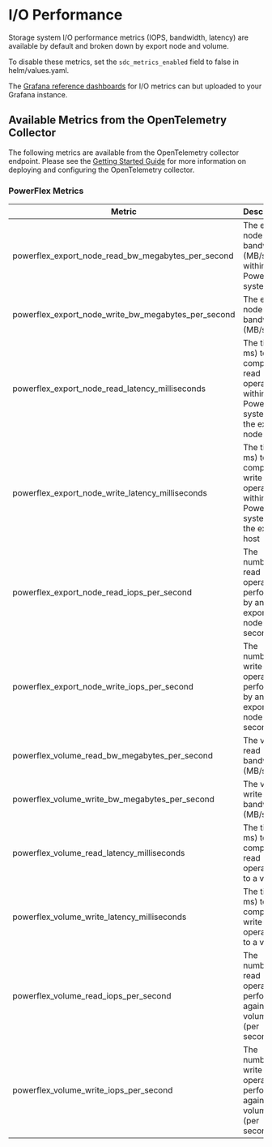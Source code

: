 <!--
Copyright (c) 2020 Dell Inc., or its subsidiaries. All Rights Reserved.

Licensed under the Apache License, Version 2.0 (the "License");
you may not use this file except in compliance with the License.
You may obtain a copy of the License at

    http://www.apache.org/licenses/LICENSE-2.0
-->

# I/O Performance

Storage system I/O performance metrics (IOPS, bandwidth, latency) are available by default and broken down by export node and volume.

To disable these metrics, set the ```sdc_metrics_enabled``` field to false in helm/values.yaml.

The [Grafana reference dashboards](../../../grafana/dashboards/powerflex) for I/O metrics can but uploaded to your Grafana instance.

## Available Metrics from the OpenTelemetry Collector

The following metrics are available from the OpenTelemetry collector endpoint.  Please see the [Getting Started Guide](../GETTING_STARTED_GUIDE.md) for more information on deploying and configuring the OpenTelemetry collector.

### PowerFlex Metrics

| Metric                          | Description                                                             | Example                                                                                                                                                                                                 |
| ------------------------------- | ----------------------------------------------------------------------- | ------------------------------------------------------------------------------------------------------------------------------------------------------------------------------------------------------- |
| powerflex_export_node_read_bw_megabytes_per_second       | The export node read bandwidth (MB/s) within PowerFlex system                                 | powerflex_export_node_read_bw_megabytes_per_second{ID="cef26c3400000003",IP="1.2.3.4",Name="",PlotWithMean="No",NodeGUID="F5514F1A-C629-4985-8512-A38BBA52882D"} 27.8662109375                                                |
| powerflex_export_node_write_bw_megabytes_per_second      | The export node write bandwidth (MB/s)                                  | powerflex_export_node_write_bw_megabytes_per_second{ID="90c860ec00000001",IP="1.2.3.4",Name="",PlotWithMean="No",NodeGUID="8C911318-9AA9-48B3-A57A-271397B055CF"} 28.248046875                                            |
| powerflex_export_node_read_latency_milliseconds  | The time (in ms) to complete read operations within PowerFlex system by the export node       | powerflex_export_node_read_latency_milliseconds{ID="90c860ed00000002",IP="1.2.3.4",Name="",PlotWithMean="No",NodeGUID="E147D16C-1FE1-46A4-8E71-F3A8BC59D76B"} 9.648234898015737                                   |
| powerflex_export_node_write_latency_milliseconds | The time (in ms) to complete write operations within PowerFlex system by the export host      | powerflex_export_node_write_latency_milliseconds{ID="90c860ed00000002",IP="1.2.3.4",Name="",PlotWithMean="No",NodeGUID="E147D16C-1FE1-46A4-8E71-F3A8BC59D76B"} 39.54168373571381                                  |
| powerflex_export_node_read_iops_per_second     | The number of read operations performed by an export node (per second)  | powerflex_export_node_read_iops_per_second{ID="90c860ec00000001",IP="1.2.3.4",Name="",PlotWithMean="No",NodeGUID="8C911318-9AA9-48B3-A57A-271397B055CF"} 1736.6                                                 |
| powerflex_export_node_write_iops_per_second    | The number of write operations performed by an export node (per second) | powerflex_export_node_write_iops_per_second{ID="90c860ed00000002",IP="1.2.3.4",Name="",PlotWithMean="No",NodeGUID="E147D16C-1FE1-46A4-8E71-F3A8BC59D76B"} 2065                                                  |
| powerflex_volume_read_bw_megabytes_per_second           | The volume read bandwidth (MB/s)                                        | powerflex_volume_read_bw_megabytes_per_second{MappedNodeIDs="\_\_90c860ed00000002\_\_",MappedNodeIPs="\_\_1.2.3.4\_\_",PlotWithMean="No",VolumeID="069d314200000001",VolumeName="k8s-bf208bb47b"} 21.1630859375           |
| powerflex_volume_write_bw_megabytes_per_second          | The volume write bandwidth (MB/s)                                       | powerflex_volume_write_bw_megabytes_per_second{MappedNodeIDs="\_\_90c860ed00000002__",MappedNodeIPs="\_\_1.2.3.4\_\_",PlotWithMean="No",VolumeID="069d314100000000",VolumeName="k8s-9afdd0e199"} 12.484375                |
| powerflex_volume_read_latency_milliseconds      | The time (in ms) to complete read operations to a volume                | powerflex_volume_read_latency_milliseconds{MappedNodeIDs="\_\_90c860ed00000002__",MappedNodeIPs="\_\_1.2.3.4\_\_",PlotWithMean="No",VolumeID="069d314100000000",VolumeName="k8s-9afdd0e199"} 7.589428125          |
| powerflex_volume_write_latency_milliseconds     | The time (in ms) to complete write operations to a volume               | powerflex_volume_write_latency_milliseconds{MappedNodeIDs="\_\_90c860ec00000001\_\_",MappedNodeIPs="\_\_1.2.3.4\_\_",PlotWithMean="No",VolumeID="069d314300000002",VolumeName="k8s-6cb59bdd5c"} 19.65592616580311 |
| powerflex_volume_read_iops_per_second         | The number of read operations performed against a volume (per second)   | powerflex_volume_read_iops_per_second{MappedNodeIDs="\_\_90c860ed00000002\_\_",MappedNodeIPs="\_\_1.2.3.4\_\_",PlotWithMean="No",VolumeID="069d314100000000",VolumeName="k8s-9afdd0e199"} 753.4                 |
| powerflex_volume_write_iops_per_second        | The number of write operations performed against a volume (per second)  | powerflex_volume_write_iops_per_second{MappedNodeIDs="\_\_90c860ec00000001\_\_",MappedNodeIPs="\_\_1.2.3.4\_\_",PlotWithMean="No",VolumeID="069d314300000002",VolumeName="k8s-6cb59bdd5c"} 894.4                |
